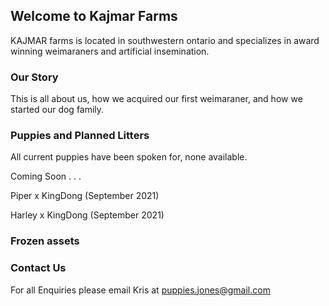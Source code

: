 ## Welcome to Kajmar Farms

KAJMAR farms is located in southwestern ontario and specializes in award winning weimaraners and artificial insemination.






### Our Story

This is all about us, how we acquired our first weimaraner, and how we started our dog family.







### Puppies and Planned Litters
All current puppies have been spoken for, none available.

Coming Soon . . . 

Piper x KingDong (September 2021)

Harley x KingDong (September 2021)


### Frozen assets



### Contact Us
For all Enquiries please email Kris at puppies.jones@gmail.com

